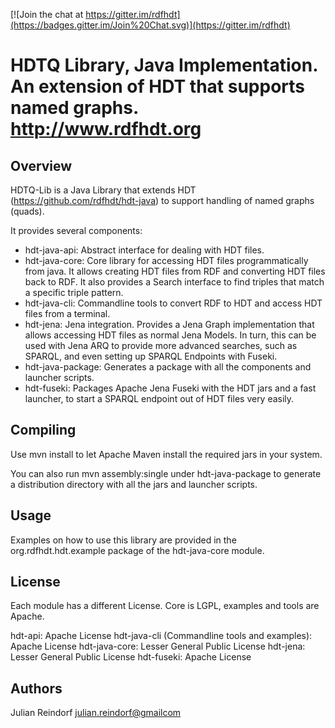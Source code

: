 [![Join the chat at https://gitter.im/rdfhdt](https://badges.gitter.im/Join%20Chat.svg)](https://gitter.im/rdfhdt)

# HDTQ Library, Java Implementation. An extension of HDT that supports named graphs. http://www.rdfhdt.org

## Overview

HDTQ-Lib is a Java Library that extends HDT (https://github.com/rdfhdt/hdt-java) to support handling of named graphs (quads).

It provides several components:
- hdt-java-api: Abstract interface for dealing with HDT files.
- hdt-java-core: Core library for accessing HDT files programmatically from java. It allows creating HDT files from RDF and converting HDT files back to RDF. It also provides a Search interface to find triples that match a specific triple pattern.
- hdt-java-cli: Commandline tools to convert RDF to HDT and access HDT files from a terminal.
- hdt-jena: Jena integration. Provides a Jena Graph implementation that allows accessing HDT files as normal Jena Models. In turn, this can be used with Jena ARQ to provide more advanced searches, such as SPARQL, and even setting up SPARQL Endpoints with Fuseki.
- hdt-java-package: Generates a package with all the components and launcher scripts.
- hdt-fuseki: Packages Apache Jena Fuseki with the HDT jars and a fast launcher, to start a SPARQL endpoint out of HDT files very easily.


## Compiling

Use mvn install to let Apache Maven install the required jars in your system.

You can also run mvn assembly:single under hdt-java-package to generate a distribution directory with all the jars and launcher scripts.


## Usage

Examples on how to use this library are provided in the org.rdfhdt.hdt.example package of the hdt-java-core module.


## License

Each module has a different License. Core is LGPL, examples and tools are Apache.

hdt-api: Apache License
hdt-java-cli (Commandline tools and examples): Apache License
hdt-java-core: Lesser General Public License
hdt-jena: Lesser General Public License
hdt-fuseki: Apache License


## Authors

Julian Reindorf <julian.reindorf@gmailcom>